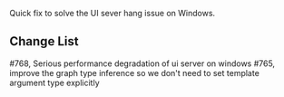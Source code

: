 Quick fix to solve the UI sever hang issue on Windows.

Change List
-------------------------
#768, Serious performance degradation of ui server on windows
#765, improve the graph type inference so we don't need to set template argument type explicitly
